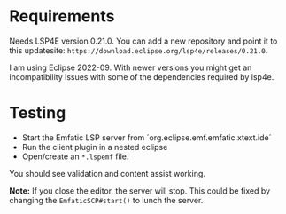 # Requirements

Needs LSP4E version 0.21.0. You can add a new repository and point it to this updatesite: `https://download.eclipse.org/lsp4e/releases/0.21.0`.

I am using Eclipse 2022-09. With newer versions you might get an incompatibility issues with some of the dependencies required by lsp4e.

# Testing


- Start the Emfatic LSP server from ´org.eclipse.emf.emfatic.xtext.ide´
- Run the client plugin in a nested eclipse
- Open/create an `*.lspemf` file.

You should see validation and content assist working. 

**Note:** If you close the editor, the server will stop. This could be fixed by changing the `EmfaticSCP#start()` to lunch the server.